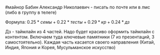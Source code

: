 #майнор 
Бабин Александр Николаевич - писать по почте или в лмс (либо в группу в телеге)

Формула:
$0.25 * семы + 0.22 * тесты + 0.29 * кр + 0.24 * дз$

Дз - таймлайн из 4 частей. Надо будет красиво оформить таймлайн с контентом. Включаем туда ключевые памятники (7 из презентаций, 3 самостоятельно). Каждая часть касается своего направления (Китай, Индия, Япония и Корея, Мусульманское искусство)